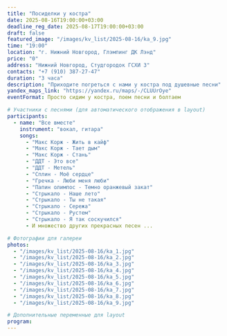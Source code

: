 ```yaml
---
title: "Посиделки у костра"
date: 2025-08-16T19:00:00+03:00
deadline_reg_date: 2025-08-17T19:00:00+03:00
draft: false
featured_image: "/images/kv_list/2025-08-16/ka_9.jpg"
time: "19:00"
location: "г. Нижний Новгород, Глэмпинг ДК Лэнд"
price: "0"
address: "Нижний Новгород, Студгородок ГСХИ 3"
contacts: "+7 (910) 387-27-47"
duration: "3 часа"
description: "Приходите погреться с нами у костра под душевные песни"
yandex_maps_link: "https://yandex.ru/maps/-/CLUUrOye"
eventFormat: Просто сидим у костра, поем песни и болтаем

# Участники с песнями (для автоматического отображения в layout)
participants:
  - name: "Все вместе"
    instrument: "вокал, гитара"
    songs:
      - "Макс Корж - Жить в кайф"
      - "Макс Корж - Тает дым"
      - "Макс Корж - Стань"
      - "ДДТ - Это все"
      - "ДДТ - Метель"
      - "Сплин - Моё сердце"
      - "Гречка - Люби меня люби"
      - "Папин олимпос - Темно оранжевый закат"
      - "Стрыкало - Наше лето"
      - "Стрыкало - Ты не такая"
      - "Стрыкало - Сережа"
      - "Стрыкало - Рустем"
      - "Стрыкало - Я так соскучился"
      - И множество других прекрасных песен ...

# Фотографии для галереи
photos:
  - "/images/kv_list/2025-08-16/ka_1.jpg"
  - "/images/kv_list/2025-08-16/ka_2.jpg"
  - "/images/kv_list/2025-08-16/ka_3.jpg"
  - "/images/kv_list/2025-08-16/ka_4.jpg"
  - "/images/kv_list/2025-08-16/ka_5.jpg"
  - "/images/kv_list/2025-08-16/ka_6.jpg"
  - "/images/kv_list/2025-08-16/ka_7.jpg"
  - "/images/kv_list/2025-08-16/ka_8.jpg"
  - "/images/kv_list/2025-08-16/ka_9.jpg"

# Дополнительные переменные для layout
program:
---
```

